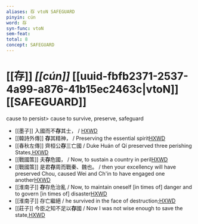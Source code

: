 ```yaml
---
aliases: 存 vtoN SAFEGUARD
pinyin: cún
word: 存
syn-func: vtoN
sem-feat: 
total: 8
concept: SAFEGUARD 
---
```

# [[存]] *[[cún]]*  [[uuid-fbfb2371-2537-4a99-a876-41b15ec2463c|vtoN]] [[SAFEGUARD]]
cause to persist> cause to survive, preserve, safeguard
 - [[墨子]] 入國而不**存**其士，
                     / [HXWD](https://hxwd.org/textview.html?location=CH1a0938_CHANT_001-1a.3)
 - [[韓詩外傳]] **存**其精神， / Preserving the essential spirit[HXWD](https://hxwd.org/textview.html?location=KR1c0066_tls_005-32a.6)
 - [[春秋左傳]] 齊桓公**存**三亡國 / Duke Huán of Qí preserved three perishing States,[HXWD](https://hxwd.org/textview.html?location=KR1e0001_tls_005-302a.13)
 - [[戰國策]] 夫**存**危國， / Now, to sustain a country in peril[HXWD](https://hxwd.org/textview.html?location=KR2e0003_tls_001-1a.17)
 - [[戰國策]] 是君**存**周而戰秦、魏也。 / then your excellency will have preserved Chou, caused Wei and Ch'in to have engaged one another[HXWD](https://hxwd.org/textview.html?location=KR2e0003_tls_030-1a.29)
 - [[淮南子]] **存**存危治亂 / Now, to maintain oneself [in times of] danger and to govern [in times of] disaster[HXWD](https://hxwd.org/textview.html?location=KR3j0010_tls_013-11a.35)
 - [[淮南子]] 存亡繼絕 / he survived in the face of destruction;[HXWD](https://hxwd.org/textview.html?location=KR3j0010_tls_013-15a.42)
 - [[莊子]] 今臣之知不足以**存**國 / Now I was not wise enough to save the state,[HXWD](https://hxwd.org/textview.html?location=KR5c0126_tls_028-13a.6)